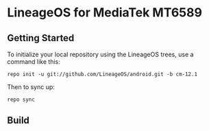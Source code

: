 LineageOS for MediaTek MT6589
=============================
Getting Started
---------------

To initialize your local repository using the LineageOS trees, use a command like this:

    repo init -u git://github.com/LineageOS/android.git -b cm-12.1

Then to sync up:

    repo sync

Build
-----
<!--source build/envsetup.sh && lunch-->
<!--make otapackage -j8-->

